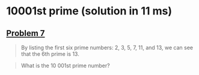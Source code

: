 # 10001st prime (solution in 11 ms)
## [Problem 7](https://projecteuler.net/problem=7)

> By listing the first six prime numbers: 2, 3, 5, 7, 11, and 13, we can see that the 6th prime is 13.

> What is the 10 001st prime number?
